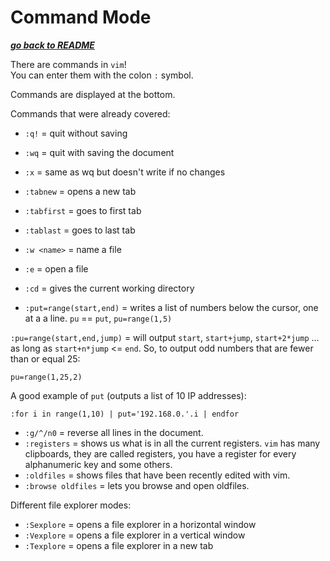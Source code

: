 # Command Mode

[***go back to README***](README.md)

There are commands in `vim`!  
You can enter them with the colon `:` symbol.

Commands are displayed at the bottom.

Commands that were already covered:

- `:q!` = quit without saving
- `:wq` = quit with saving the document
- `:x`  = same as wq but doesn't write if no changes
- `:tabnew` = opens a new tab
- `:tabfirst` = goes to first tab
- `:tablast` = goes to last tab
- `:w <name>` = name a file

- `:e` = open a file
- `:cd` = gives the current working directory
- `:put=range(start,end)` = writes a list of numbers below the cursor, one at a
a line. `pu` == `put`, `pu=range(1,5)`

`:pu=range(start,end,jump)` = will output `start`, `start+jump`, `start+2*jump`
...  as long as `start+n*jump` <= `end`. So, to output odd numbers that are
fewer than or equal 25:

	pu=range(1,25,2)

A good example of `put` (outputs a list of 10 IP addresses):

	:for i in range(1,10) | put='192.168.0.'.i | endfor

- `:g/^/n0` = reverse all lines in the document.
- `:registers` = shows us what is in all the current registers. `vim` has many
  clipboards, they are called registers, you have a register for every 
  alphanumeric key and some others.
- `:oldfiles` = shows files that have been recently edited with vim.
- `:browse oldfiles` = lets you browse and open oldfiles.

Different file explorer modes:

- `:Sexplore` = opens a file explorer in a horizontal window
- `:Vexplore` = opens a file explorer in a vertical window
- `:Texplore` = opens a file explorer in a new tab

